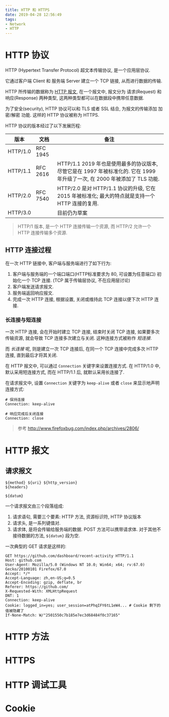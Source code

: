 ```yaml
---
title: HTTP 和 HTTPS
date: 2019-04-28 12:56:49
tags:
- Network
- HTTP
---
```


# HTTP 协议

HTTP (Hypertext Transfer Protocol) 超文本传输协议, 是一个应用层协议.

它通过客户端 Client 和 服务端 Server 建立一个 TCP 链接, 从而进行数据的传输.

HTTP 所传输的数据称为 [HTTP 报文](#HTTP-报文), 在一个报文中, 报文分为 请求(Request) 和 响应(Response) 两种类型, 这两种类型都可以在数据段中携带任意数据.

为了安全(security), HTTP 协议可以和 TLS 或者 SSL 结合, 为报文的传输添加 加密/解密 功能. 这样的 HTTP 协议被称为 HTTPS.

HTTP 协议的版本经过了以下发展历程:

|   版本   | 文档     | 备注                                                         |
| :------: | -------- | ------------------------------------------------------------ |
| HTTP/1.0 | RFC 1945 |                                                              |
| HTTP/1.1 | RFC 2616 | HTTP/1.1 2019 年也是使用最多的协议版本, 尽管它是在 1997 年被标准化的. 它在 1999 年升级了一次, 在 2000 年被添加了 TLS 功能. |
| HTTP/2.0 | RFC 7540 | HTTP/2.0 是对 HTTP/1.1 协议的升级, 它在 2015 年被标准化; 最大的特点就是支持一个 HTTP 连接的复用. |
| HTTP/3.0 |          | 目前仍为草案                                                 |

> HTTP/1 版本, 是一个 HTTP 连接传输一个资源, 而 HTTP/2 允许一个 HTTP 连接传输多个资源.

## HTTP 连接过程

在一次 HTTP 链接中, 客户端与服务端进行了如下行为:

1. 客户端与服务端的一个端口端口(HTTP标准要求为 80, 可设置为任意端口) 初始化一个 TCP 连接. (TCP 属于传输层协议, 不在应用层讨论)
2. 客户端发送请求报文.
3. 服务端返回响应报文.
4. 完成一次 HTTP 连接, 根据设置, 关闭或维持此 TCP 连接以便下次 HTTP 连接.

### 长连接与短连接

一次 HTTP 连接, 会在开始时建立 TCP 连接, 结束时关闭 TCP 连接, 如果要多次传输资源, 就会导致 TCP 连接多次建立与关闭.
这种连接方式被称作 *短连接*.

而 *长连接* 呢, 则是建立一次 TCP 连接后, 在同一个 TCP 连接中完成多次 HTTP 连接, 直到最后才将其关闭.

在 HTTP 报文中, 可以通过 `Connection` 关键字来设置连接方式.
在 HTTP/1.0 中, 默认采用短连接方式, 而在 HTTP/1.1 后, 就默认采用长连接了.

在请求报文中, 设置 `Connection` 关键字为 `keep-alive` 或者 `close` 来显示地声明连接方式:

```http
# 保持连接
Connection: keep-alive

# 响应完成后关闭连接
Connection: close
```

> 参考 http://www.firefoxbug.com/index.php/archives/2806/

# HTTP 报文

## 请求报文

```http
${method} ${uri} ${http_version}
${headers}

${datum}
```

一个请求报文由三个段落组成:

1. 请求语句, 需要三个要素: HTTP 方法, 资源标识符, HTTP 协议版本
2. 请求头, 是一系列键值对.
3. 请求体, 是将会传输给服务端的数据. POST 方法可以携带请求体. 对于其他不接待数据的方法, `${datum}` 段为空.

一次典型的 GET 请求是这样的:

```http
GET https://github.com/dashboard/recent-activity HTTP/1.1
Host: github.com
User-Agent: Mozilla/5.0 (Windows NT 10.0; Win64; x64; rv:67.0) Gecko/20100101 Firefox/67.0
Accept: */*
Accept-Language: zh,en-US;q=0.5
Accept-Encoding: gzip, deflate, br
Referer: https://github.com/
X-Requested-With: XMLHttpRequest
DNT: 1
Connection: keep-alive
Cookie: logged_in=yes; user_session=atPhqIFY6tL1eW4... # Cookie 剩下的值被隐藏了
If-None-Match: W/"2501550c7b185e7ec3d68484f0c37165"
```



# HTTP 方法

# HTTPS

# HTTP 调试工具

# Cookie
